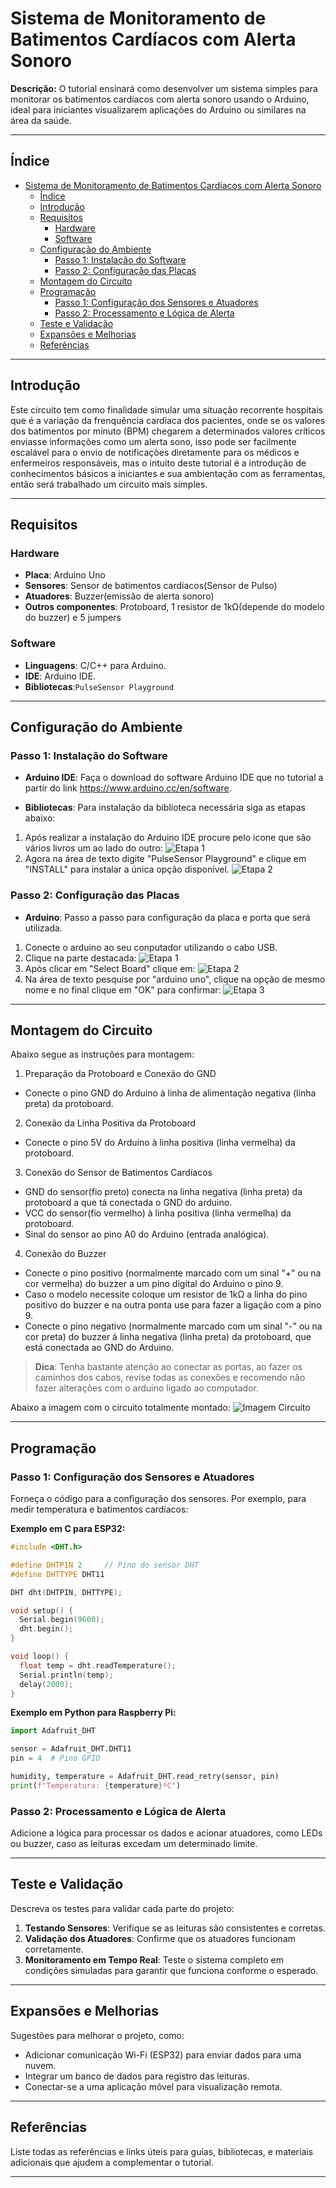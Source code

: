 # Sistema de Monitoramento de Batimentos Cardíacos com Alerta Sonoro

**Descrição:** O tutorial ensinará como desenvolver um sistema simples para monitorar os batimentos cardíacos com alerta sonoro usando o Arduino, ideal para iniciantes visualizarem aplicações do Arduino ou similares na área da saúde.

---

## Índice

- [Sistema de Monitoramento de Batimentos Cardíacos com Alerta Sonoro](#sistema-de-monitoramento-de-batimentos-cardíacos-com-alerta-sonoro)
  - [Índice](#índice)
  - [Introdução](#introdução)
  - [Requisitos](#requisitos)
    - [Hardware](#hardware)
    - [Software](#software)
  - [Configuração do Ambiente](#configuração-do-ambiente)
    - [Passo 1: Instalação do Software](#passo-1-instalação-do-software)
    - [Passo 2: Configuração das Placas](#passo-2-configuração-das-placas)
  - [Montagem do Circuito](#montagem-do-circuito)
  - [Programação](#programação)
    - [Passo 1: Configuração dos Sensores e Atuadores](#passo-1-configuração-dos-sensores-e-atuadores)
    - [Passo 2: Processamento e Lógica de Alerta](#passo-2-processamento-e-lógica-de-alerta)
  - [Teste e Validação](#teste-e-validação)
  - [Expansões e Melhorias](#expansões-e-melhorias)
  - [Referências](#referências)

---

## Introdução

Este circuito tem como finalidade simular uma situação recorrente hospitais que é a variação da frenquência cardíaca dos pacientes, onde se os valores dos batimentos por minuto (BPM) chegarem a determinados valores críticos enviasse informações como um alerta sono, isso pode ser facilmente escalável para o envio de notificações diretamente para os médicos e enfermeiros responsáveis, mas o intuito deste tutorial é a introdução de conhecimentos básicos a iniciantes e sua ambientação com as ferramentas, então será trabalhado um circuito mais simples.

---

## Requisitos

### Hardware

- **Placa**: Arduino Uno
- **Sensores**: Sensor de batimentos cardíacos(Sensor de Pulso)
- **Atuadores**: Buzzer(emissão de alerta sonoro)
- **Outros componentes**: Protoboard, 1 resistor de 1kΩ(depende do modelo do buzzer) e 5 jumpers

### Software

- **Linguagens**: C/C++ para Arduino.
- **IDE**: Arduino IDE.
- **Bibliotecas**:`PulseSensor Playground`

---

## Configuração do Ambiente

### Passo 1: Instalação do Software

- **Arduino IDE**: Faça o download do software Arduino IDE que no tutorial a partir do link https://www.arduino.cc/en/software.
  
- **Bibliotecas**: Para instalação da biblioteca necessária siga as etapas abaixo:
1. Após realizar a instalação do Arduino IDE procure pelo icone que são vários livros um ao lado do outro:
![Etapa 1](1-selecao-biblioteca.png)
2. Agora na área de texto digite "PulseSensor Playground" e clique em "INSTALL" para instalar a única opção disponível.
![Etapa 2](2-instalacao-biblioteca.png)

### Passo 2: Configuração das Placas

- **Arduino**: Passo a passo para configuração da placa e porta que será utilizada.
1. Conecte o arduino ao seu conputador utilizando o cabo USB.
2. Clique na parte destacada:
![Etapa 1](3-select-board.png)
3. Após clicar em "Select Board" clique em:
![Etapa 2](4-selecao-port.png)
4. Na área de texto pesquise por "arduino uno", clique na opção de mesmo nome e no final clique em "OK" para confirmar:
![Etapa 3](5-arduino-uno.png)

---

## Montagem do Circuito

Abaixo segue as instruções para montagem:
1. Preparação da Protoboard e Conexão do GND
- Conecte o pino GND do Arduino à linha de alimentação negativa (linha preta) da protoboard.
2. Conexão da Linha Positiva da Protoboard
- Conecte o pino 5V do Arduino à linha positiva (linha vermelha) da protoboard.
3. Conexão do Sensor de Batimentos Cardíacos
- GND do sensor(fio preto) conecta na linha negativa (linha preta) da protoboard a que tá conectada o GND do arduino.
- VCC do sensor(fio vermelho) à linha positiva (linha vermelha) da protoboard.
- Sinal do sensor ao pino A0 do Arduino (entrada analógica).
4. Conexão do Buzzer
- Conecte o pino positivo (normalmente marcado com um sinal "+" ou na cor vermelha) do buzzer a um pino digital do Arduino o pino 9.
- Caso o modelo necessite coloque um resistor de 1kΩ a linha do pino positivo do buzzer e na outra ponta use para fazer a ligação com a pino 9.
- Conecte o pino negativo (normalmente marcado com um sinal "-" ou na cor preta) do buzzer à linha negativa (linha preta) da protoboard, que está conectada ao GND do Arduino.

> **Dica**: Tenha bastante atenção ao conectar as portas, ao fazer os caminhos dos cabos, revise todas as conexões e recomendo não fazer alterações com o arduino ligado ao computador.

Abaixo a imagem com o circuito totalmente montado:
![Imagem Circuito](circuito-completo.png)

---

## Programação

### Passo 1: Configuração dos Sensores e Atuadores

Forneça o código para a configuração dos sensores. Por exemplo, para medir temperatura e batimentos cardíacos:

**Exemplo em C para ESP32:**

```cpp
#include <DHT.h>

#define DHTPIN 2     // Pino do sensor DHT
#define DHTTYPE DHT11 

DHT dht(DHTPIN, DHTTYPE);

void setup() {
  Serial.begin(9600);
  dht.begin();
}

void loop() {
  float temp = dht.readTemperature();
  Serial.println(temp);
  delay(2000);
}
```

**Exemplo em Python para Raspberry Pi:**

```python
import Adafruit_DHT

sensor = Adafruit_DHT.DHT11
pin = 4  # Pino GPIO

humidity, temperature = Adafruit_DHT.read_retry(sensor, pin)
print(f"Temperatura: {temperature}ºC")
```

### Passo 2: Processamento e Lógica de Alerta

Adicione a lógica para processar os dados e acionar atuadores, como LEDs ou buzzer, caso as leituras excedam um determinado limite.

---

## Teste e Validação

Descreva os testes para validar cada parte do projeto:

1. **Testando Sensores**: Verifique se as leituras são consistentes e corretas.
2. **Validação dos Atuadores**: Confirme que os atuadores funcionam corretamente.
3. **Monitoramento em Tempo Real**: Teste o sistema completo em condições simuladas para garantir que funciona conforme o esperado.

---

## Expansões e Melhorias

Sugestões para melhorar o projeto, como:

- Adicionar comunicação Wi-Fi (ESP32) para enviar dados para uma nuvem.
- Integrar um banco de dados para registro das leituras.
- Conectar-se a uma aplicação móvel para visualização remota.

---

## Referências

Liste todas as referências e links úteis para guias, bibliotecas, e materiais adicionais que ajudem a complementar o tutorial.

---